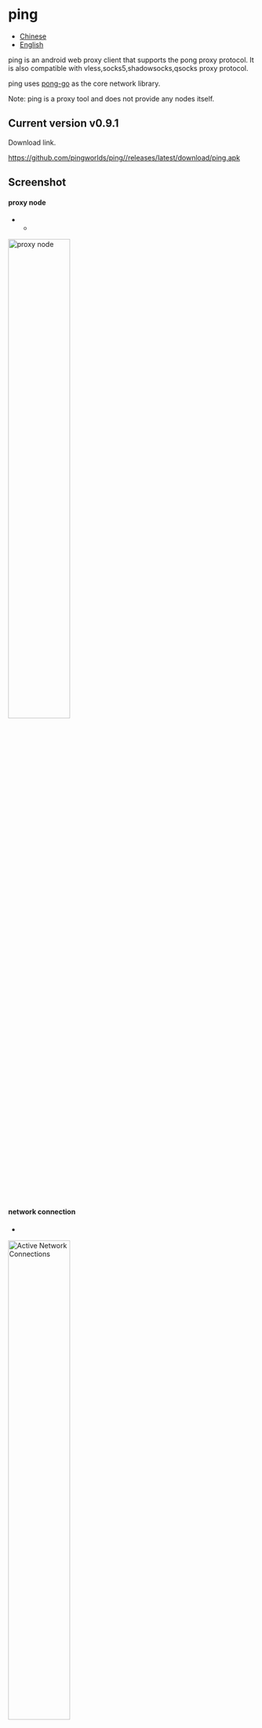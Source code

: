 # ping


- [Chinese](README.md)
- [English](readme_en.md)



ping is an android web proxy client that supports the pong proxy protocol.
It is also compatible with vless,socks5,shadowsocks,qsocks proxy protocol.

ping uses [pong-go](https://github.com/pingworlds/pong) as the core network library.


Note: ping is a proxy tool and does not provide any nodes itself.


## Current version v0.9.1


Download link.


 <https://github.com/pingworlds/ping//releases/latest/download/ping.apk>



## Screenshot


#### proxy node
- - 
 
<img src="./img/points.png" alt="proxy node" width="50%"/>


#### network connection
- 
 

<img src="./img/alive_conn.png" alt="Active Network Connections" width="50%"/>
<img src="./img/close_conn.png" alt="Closed network connections" width="50%"/>
<img src="./img/error_conn.png" alt="Faulty network connections" width="50%"/>
<img src="./img/reject_conn.png" alt="Intercepted network connections" width="50%"/>
 


#### Settings

<img src="./img/settings_1.png" alt="Settings" width="50%"/>
<img src="./img/settings_2.png" alt="Settings" width="50%"/>
<img src="./img/settings_3.png" alt="Settings" width="50%"/
 
## transport protocols

The following transport protocols are supported.

- http2
- h2c
- http3
- ws
- wss
- https
- http
- tcp
- tls


## proxy protocols

pong supports the following proxy protocols.
- pong
  
  Recommended Preferred

- shadowsokcs 

    Only plaintext is supported

- vless

    Plaintext only

- socks5
    
    No authentication support

- qsocks 

A lite version of socks5 without handshake process 


Note: All proxy protocols, only plaintext is supported



## Settings

 
Try to keep the default settings, relatively stable 
 
  
### Suggestions for setting options 
 
- Traffic takeover mode 
  
    Recommended per-app proxy, global mode is still unstable.

- Doh service 

    Be careful to open, doh service is sensitive to network environment

          
- auto-try 
 
    It is recommended to turn on, auto-try means auto-proxy in case of direct connection failure, theoretically it can be used without blacklist. 

-Block mode 

    Recommended to turn on, advertising rarely misses

          
- rule set 
 
    Domain and IP rules are managed by blacklist, whitelist and block list respectively
 
- pass mode 
 
    Blacklist mode is recommended for domain names. ip whitelist mode
